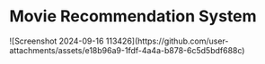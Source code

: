 <h1>Movie Recommendation System</h1>
![Screenshot 2024-09-16 113426](https://github.com/user-attachments/assets/e18b96a9-1fdf-4a4a-b878-6c5d5bdf688c)

